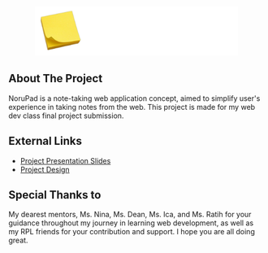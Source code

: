 <p align="center"><img src="https://github.com/syiffanoriza/NoruPad-v1/blob/master/public/assets/images/Heading.png?raw=true" width="400" alt="NoruPad Logo"></a></p>

## About The Project

NoruPad is a note-taking web application concept, aimed to simplify user's experience in taking notes from the web. This project is made for my web dev class final project submission. 

## External Links

- [Project Presentation Slides](https://www.canva.com/design/DAFce1X1bmQ/rcX7bYxmMbk8UDEeGPzAgg/view?utm_content=DAFce1X1bmQ&utm_campaign=designshare&utm_medium=link&utm_source=publishsharelink)
- [Project Design](https://www.figma.com/file/WcbGFAftMYkhHOuGzLYmyx/Web-Preview?node-id=0-1)

## Special Thanks to

My dearest mentors, Ms. Nina, Ms. Dean, Ms. Ica, and Ms. Ratih for your guidance throughout my journey in learning web development, as well as my RPL friends for your contribution and support. I hope you are all doing great.
